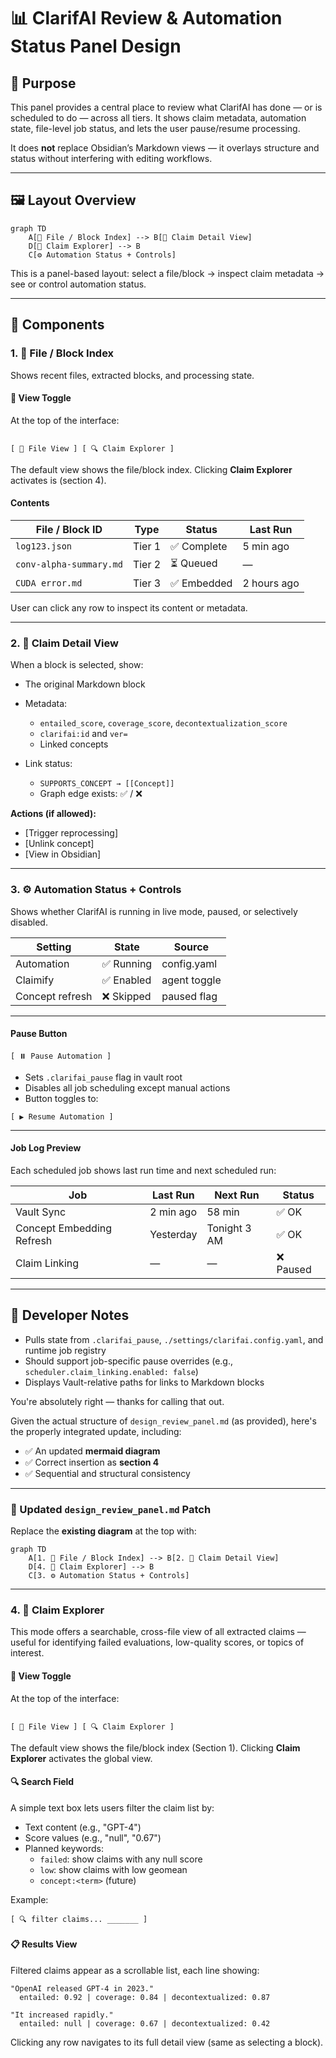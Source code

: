 # 📊 ClarifAI Review & Automation Status Panel Design

## 🎯 Purpose

This panel provides a central place to review what ClarifAI has done — or is scheduled to do — across all tiers. It shows claim metadata, automation state, file-level job status, and lets the user pause/resume processing.

It does **not** replace Obsidian’s Markdown views — it overlays structure and status without interfering with editing workflows.

---

## 🖼️ Layout Overview

```mermaid
graph TD
    A[📁 File / Block Index] --> B[🔎 Claim Detail View]
    D[🧭 Claim Explorer] --> B
    C[⚙️ Automation Status + Controls]
```

This is a panel-based layout: select a file/block → inspect claim metadata → see or control automation status.

---

## 🧩 Components

### 1. **📁 File / Block Index**

Shows recent files, extracted blocks, and processing state.

#### 🔁 View Toggle

At the top of the interface:

```

[ 📁 File View ] [ 🔍 Claim Explorer ]

````

The default view shows the file/block index. Clicking **Claim Explorer** activates is (section 4).

#### Contents

| File / Block ID         | Type   | Status     | Last Run    |
| ----------------------- | ------ | ---------- | ----------- |
| `log123.json`           | Tier 1 | ✅ Complete | 5 min ago   |
| `conv-alpha-summary.md` | Tier 2 | ⏳ Queued   | —           |
| `CUDA error.md`         | Tier 3 | ✅ Embedded | 2 hours ago |

User can click any row to inspect its content or metadata.

---

### 2. **🔎 Claim Detail View**

When a block is selected, show:

* The original Markdown block
* Metadata:

  * `entailed_score`, `coverage_score`, `decontextualization_score`
  * `clarifai:id` and `ver=`
  * Linked concepts
* Link status:

  * `SUPPORTS_CONCEPT → [[Concept]]`
  * Graph edge exists: ✅ / ❌

**Actions (if allowed):**

* \[Trigger reprocessing]
* \[Unlink concept]
* \[View in Obsidian]

---

### 3. **⚙️ Automation Status + Controls**

Shows whether ClarifAI is running in live mode, paused, or selectively disabled.

| Setting         | State     | Source       |
| --------------- | --------- | ------------ |
| Automation      | ✅ Running | config.yaml  |
| Claimify        | ✅ Enabled | agent toggle |
| Concept refresh | ❌ Skipped | paused flag  |

---

#### Pause Button

```plaintext
[ ⏸️ Pause Automation ]
```

* Sets `.clarifai_pause` flag in vault root
* Disables all job scheduling except manual actions
* Button toggles to:

```plaintext
[ ▶️ Resume Automation ]
```

---

#### Job Log Preview

Each scheduled job shows last run time and next scheduled run:

| Job                       | Last Run  | Next Run     | Status   |
| ------------------------- | --------- | ------------ | -------- |
| Vault Sync                | 2 min ago | 58 min       | ✅ OK     |
| Concept Embedding Refresh | Yesterday | Tonight 3 AM | ✅ OK     |
| Claim Linking             | —         | —            | ❌ Paused |

---

## 🔧 Developer Notes

* Pulls state from `.clarifai_pause`, `./settings/clarifai.config.yaml`, and runtime job registry
* Should support job-specific pause overrides (e.g., `scheduler.claim_linking.enabled: false`)
* Displays Vault-relative paths for links to Markdown blocks

You're absolutely right — thanks for calling that out.

Given the actual structure of `design_review_panel.md` (as provided), here's the properly integrated update, including:

* ✅ An updated **mermaid diagram**
* ✅ Correct insertion as **section 4**
* ✅ Sequential and structural consistency

---

### 🔁 Updated `design_review_panel.md` Patch

Replace the **existing diagram** at the top with:

```mermaid
graph TD
    A[1. 📁 File / Block Index] --> B[2. 🔎 Claim Detail View]
    D[4. 🧭 Claim Explorer] --> B
    C[3. ⚙️ Automation Status + Controls]
```

---

### 4. 🧭 Claim Explorer

This mode offers a searchable, cross-file view of all extracted claims — useful for identifying failed evaluations, low-quality scores, or topics of interest.

#### 🔁 View Toggle

At the top of the interface:

```

[ 📁 File View ] [ 🔍 Claim Explorer ]

````

The default view shows the file/block index (Section 1). Clicking **Claim Explorer** activates the global view.

#### 🔍 Search Field

A simple text box lets users filter the claim list by:

- Text content (e.g., "GPT-4")
- Score values (e.g., "null", "0.67")
- Planned keywords:  
  - `failed`: show claims with any null score  
  - `low`: show claims with low geomean  
  - `concept:<term>` (future)

Example:

```plaintext
[ 🔍 filter claims... _______ ] 
````

#### 📋 Results View

Filtered claims appear as a scrollable list, each line showing:

```plaintext
"OpenAI released GPT-4 in 2023."
  entailed: 0.92 | coverage: 0.84 | decontextualized: 0.87

"It increased rapidly."
  entailed: null | coverage: 0.67 | decontextualized: 0.42
```

Clicking any row navigates to its full detail view (same as selecting a block).
